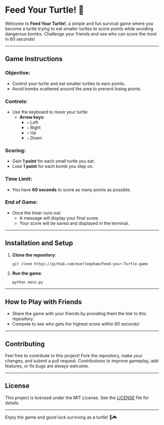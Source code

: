 
# Feed Your Turtle! 🐢

Welcome to **Feed Your Turtle!**, a simple and fun survival game where you become a turtle trying to eat smaller turtles to score points while avoiding dangerous bombs. Challenge your friends and see who can score the most in 60 seconds!

---

## Game Instructions

### Objective:
- Control your turtle and eat smaller turtles to earn points.
- Avoid bombs scattered around the area to prevent losing points.

### Controls:
- Use the keyboard to move your turtle:
  - **Arrow keys**:  
    - `←` Left  
    - `→` Right  
    - `↑` Up  
    - `↓` Down  

### Scoring:
- Gain **1 point** for each small turtle you eat.  
- Lose **1 point** for each bomb you step on.

### Time Limit:
- You have **60 seconds** to score as many points as possible.

### End of Game:
- Once the timer runs out:
  - A message will display your final score.
  - Your score will be saved and displayed in the terminal.

---

## Installation and Setup

1. **Clone the repository**:
   ```bash
   git clone https://github.com/everleepham/Feed-your-Turtle-game
   ```

2. **Run the game**:
   ```bash
   python main.py
   ```

---

## How to Play with Friends

- Share the game with your friends by providing them the link to this repository.  
- Compete to see who gets the highest score within 60 seconds!

---

## Contributing

Feel free to contribute to this project! Fork the repository, make your changes, and submit a pull request. Contributions to improve gameplay, add features, or fix bugs are always welcome.

---

## License

This project is licensed under the MIT License. See the [LICENSE](LICENSE) file for details.

---

Enjoy the game and good luck surviving as a turtle! 🐢🎮
